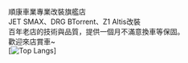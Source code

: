 順康車業專業改裝旗艦店<br>
JET SMAX、DRG BTorrent、Z1 Altis改裝<br>
百年老店的技術與品質，提供一個月不滿意換車等保固。<br>
歡迎來店賞車~<br>
[![Top Langs](https://github-readme-stats.vercel.app/api/top-langs/?username=creeper531100&layout=compact)]
<!---
creeper531100/creeper531100 is a ✨ special ✨ repository because its `README.md` (this file) appears on your GitHub profile.
You can click the Preview link to take a look at your changes.
--->

